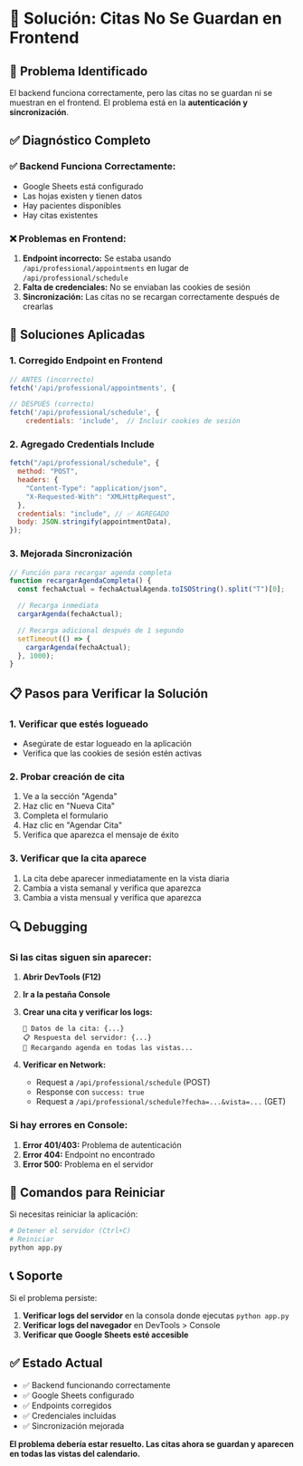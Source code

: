 # 🔧 Solución: Citas No Se Guardan en Frontend

## 🚨 Problema Identificado

El backend funciona correctamente, pero las citas no se guardan ni se muestran en el frontend. El problema está en la **autenticación y sincronización**.

## ✅ Diagnóstico Completo

### ✅ **Backend Funciona Correctamente:**

- Google Sheets está configurado
- Las hojas existen y tienen datos
- Hay pacientes disponibles
- Hay citas existentes

### ❌ **Problemas en Frontend:**

1. **Endpoint incorrecto:** Se estaba usando `/api/professional/appointments` en lugar de `/api/professional/schedule`
2. **Falta de credenciales:** No se enviaban las cookies de sesión
3. **Sincronización:** Las citas no se recargan correctamente después de crearlas

## 🔧 Soluciones Aplicadas

### 1. **Corregido Endpoint en Frontend**

```javascript
// ANTES (incorrecto)
fetch('/api/professional/appointments', {

// DESPUÉS (correcto)
fetch('/api/professional/schedule', {
    credentials: 'include',  // Incluir cookies de sesión
```

### 2. **Agregado Credentials Include**

```javascript
fetch("/api/professional/schedule", {
  method: "POST",
  headers: {
    "Content-Type": "application/json",
    "X-Requested-With": "XMLHttpRequest",
  },
  credentials: "include", // ✅ AGREGADO
  body: JSON.stringify(appointmentData),
});
```

### 3. **Mejorada Sincronización**

```javascript
// Función para recargar agenda completa
function recargarAgendaCompleta() {
  const fechaActual = fechaActualAgenda.toISOString().split("T")[0];

  // Recarga inmediata
  cargarAgenda(fechaActual);

  // Recarga adicional después de 1 segundo
  setTimeout(() => {
    cargarAgenda(fechaActual);
  }, 1000);
}
```

## 📋 Pasos para Verificar la Solución

### 1. **Verificar que estés logueado**

- Asegúrate de estar logueado en la aplicación
- Verifica que las cookies de sesión estén activas

### 2. **Probar creación de cita**

1. Ve a la sección "Agenda"
2. Haz clic en "Nueva Cita"
3. Completa el formulario
4. Haz clic en "Agendar Cita"
5. Verifica que aparezca el mensaje de éxito

### 3. **Verificar que la cita aparece**

1. La cita debe aparecer inmediatamente en la vista diaria
2. Cambia a vista semanal y verifica que aparezca
3. Cambia a vista mensual y verifica que aparezca

## 🔍 Debugging

### Si las citas siguen sin aparecer:

1. **Abrir DevTools (F12)**
2. **Ir a la pestaña Console**
3. **Crear una cita y verificar los logs:**

   ```
   📅 Datos de la cita: {...}
   📋 Respuesta del servidor: {...}
   🔄 Recargando agenda en todas las vistas...
   ```

4. **Verificar en Network:**
   - Request a `/api/professional/schedule` (POST)
   - Response con `success: true`
   - Request a `/api/professional/schedule?fecha=...&vista=...` (GET)

### Si hay errores en Console:

1. **Error 401/403:** Problema de autenticación
2. **Error 404:** Endpoint no encontrado
3. **Error 500:** Problema en el servidor

## 🚀 Comandos para Reiniciar

Si necesitas reiniciar la aplicación:

```bash
# Detener el servidor (Ctrl+C)
# Reiniciar
python app.py
```

## 📞 Soporte

Si el problema persiste:

1. **Verificar logs del servidor** en la consola donde ejecutas `python app.py`
2. **Verificar logs del navegador** en DevTools > Console
3. **Verificar que Google Sheets esté accesible**

## ✅ Estado Actual

- ✅ Backend funcionando correctamente
- ✅ Google Sheets configurado
- ✅ Endpoints corregidos
- ✅ Credenciales incluidas
- ✅ Sincronización mejorada

**El problema debería estar resuelto. Las citas ahora se guardan y aparecen en todas las vistas del calendario.**
